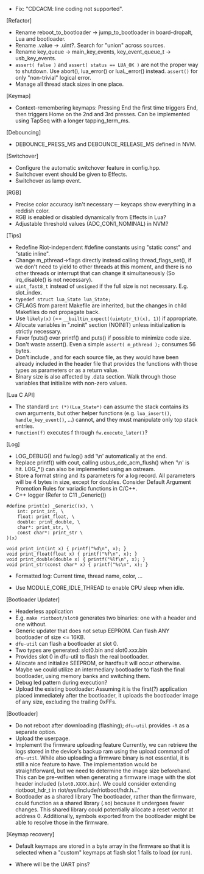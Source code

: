 * Fix: "CDCACM: line coding not supported".

[Refactor]
* Rename reboot_to_bootloader -> jump_to_bootloader in board-dropalt, Lua and bootloader.
* Rename .value -> .uint?. Search for "union" across sources.
* Rename key_queue -> main_key_events, key_event_queue_t -> usb_key_events.
* `assert( false )` and `assert( status == LUA_OK )` are not the proper way to shutdown. Use abort(), lua_error() or luaL_error() instead.
  `assert()` for only "non-trivial" logical error.
* Manage all thread stack sizes in one place.

[Keymap]
* Context-remembering keymaps:
  Pressing End the first time triggers End, then triggers Home on the 2nd and 3rd
  presses. Can be implemented using TapSeq with a longer tapping_term_ms.

[Debouncing]
* DEBOUNCE_PRESS_MS and DEBOUNCE_RELEASE_MS defined in NVM.

[Switchover]
* Configure the automatic switchover feature in config.hpp.
* Switchover event should be given to Effects.
* Switchover as lamp event.

[RGB]
* Precise color accuracy isn't necessary — keycaps show everything in a reddish color.
* RGB is enabled or disabled dynamically from Effects in Lua?
* Adjustable threshold values (ADC_CON1_NOMINAL) in NVM?

[Tips]
* Redefine Riot-independent #define constants using "static const" and "static inline".
* Change m_pthread->flags directly instead calling thread_flags_set(), if we don't need to yield to other threads at this moment, and there is no other threads or interrupt that can change it simultaneously (So irq_disable() is not necessary).
* `uint_fast8_t` instead of `unsigned` if the full size is not necessary. E.g. slot_index.
* `typedef struct lua_State lua_State;`
* CFLAGS from parent Makefile are inherited, but the changes in child Makefiles do not propagate back.
* Use `likely(x)` (== `__builtin_expect((uintptr_t)(x), 1)`) if appropriate.
* Allocate variables in ".noinit" section (NOINIT) unless initialization is strictly necessary.
* Favor fputs() over printf() and puts() if possible to minimize code size.
* Don't waste assert(). Even a simple `assert( m_pthread );` consumes 56 bytes.
* Don't include <cstdbool>, <cstddef> and <cstdint> for each source file, as they would
  have been already included in the header file that provides the functions with those
  types as parameters or as a return value.
* Binary size is also affected by .data section. Walk through those variables that initialize with non-zero values.

[Lua C API]
* The standard `int (*)(Lua_State*)` can assume the stack contains its own arguments, but other helper functions (e.g. `lua_insert()`, `handle_key_event()`, ...) cannot, and they must manipulate only top stack entries.
* `Function(f)` executes f through `fw.execute_later()`?

[Log]
* LOG_DEBUG() and fw.log() add '\n' automatically at the end.
* Replace printf() with cout, calling usbus_cdc_acm_flush() when '\n' is hit. LOG_*() can also be implemented using an ostream.
* Store a format string and its parameters for a log record.
  All parameters will be 4 bytes in size, except for doubles.
  Consider Default Argument Promotion Rules for variadic functions in C/C++.
* C++ logger (Refer to C11 _Generic())
```
#define print(x) _Generic((x), \
    int: print_int, \
    float: print_float, \
    double: print_double, \
    char*: print_str, \
    const char*: print_str \
)(x)

void print_int(int x) { printf("%d\n", x); }
void print_float(float x) { printf("%f\n", x); }
void print_double(double x) { printf("%lf\n", x); }
void print_str(const char* x) { printf("%s\n", x); }
```
* Formatted log: Current time, thread name, color, ...

* Use MODULE_CORE_IDLE_THREAD to enable CPU sleep when idle.

[Bootloader Updater]
* Headerless application
* E.g. `make riotboot/slot0` generates two binaries: one with a header and one without.
* Generic updater that does not setup EEPROM. Can flash ANY bootloader of size <= 16KB.
* `dfu-util` can flash a bootloader at slot 0.
* Two types are generated: slot0.bin and slot0.xxx.bin
* Provides slot 0 in dfu-util to flash the real bootloader.
* Allocate and initialize SEEPROM, or hardfault will occur otherwise.
* Maybe we could utilize an intermediary bootloader to flash the final bootloader, using memory banks and switching them.
* Debug led pattern during execution?
* Upload the existing bootloader:
  Assuming it is the first(?) application placed immediately after the bootloader, it uploads the bootloader image of any size, excluding the trailing 0xFFs.

[Bootloader]
* Do not reboot after downloading (flashing); `dfu-util` provides `-R` as a separate option.
* Upload the userpage.
* Implement the firmware uploading feature
  Currently, we can retrieve the logs stored in the device's backup ram using the upload command of `dfu-util`. While also uploading a firmware binary is not essential, it is still a nice feature to have. The implementation would be straightforward, but we need to determine the image size beforehand. This can be pre-written when generating a firmware image with the slot header included (`slot0.XXXX.bin`). We could consider extending riotboot_hdr_t in riot/sys/include/riotboot/hdr.h..."
* Bootloader as a shared library
  The bootloader, rather than the firmware, could function as a shared library (.so) because it undergoes fewer changes. This shared library could potentially allocate a reset vector at address 0. Additionally, symbols exported from the bootloader might be able to resolve those in the firmware.

[Keymap recovery]
* Default keymaps are stored in a byte array in the firmware so that it is selected when a "custom" keymaps at flash slot 1 fails to load (or run).

* Where will be the UART pins?
